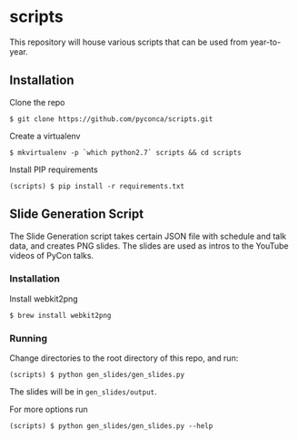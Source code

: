 # scripts

This repository will house various scripts that can be used from year-to-year.

## Installation

Clone the repo

    $ git clone https://github.com/pyconca/scripts.git

Create a virtualenv

    $ mkvirtualenv -p `which python2.7` scripts && cd scripts

Install PIP requirements

    (scripts) $ pip install -r requirements.txt

## Slide Generation Script

The Slide Generation script takes certain JSON file with schedule and talk data, and creates PNG slides. The slides are
used as intros to the YouTube videos of PyCon talks.

### Installation

Install webkit2png

    $ brew install webkit2png

### Running

Change directories to the root directory of this repo, and run:

    (scripts) $ python gen_slides/gen_slides.py

The slides will be in `gen_slides/output`.

For more options run

    (scripts) $ python gen_slides/gen_slides.py --help
